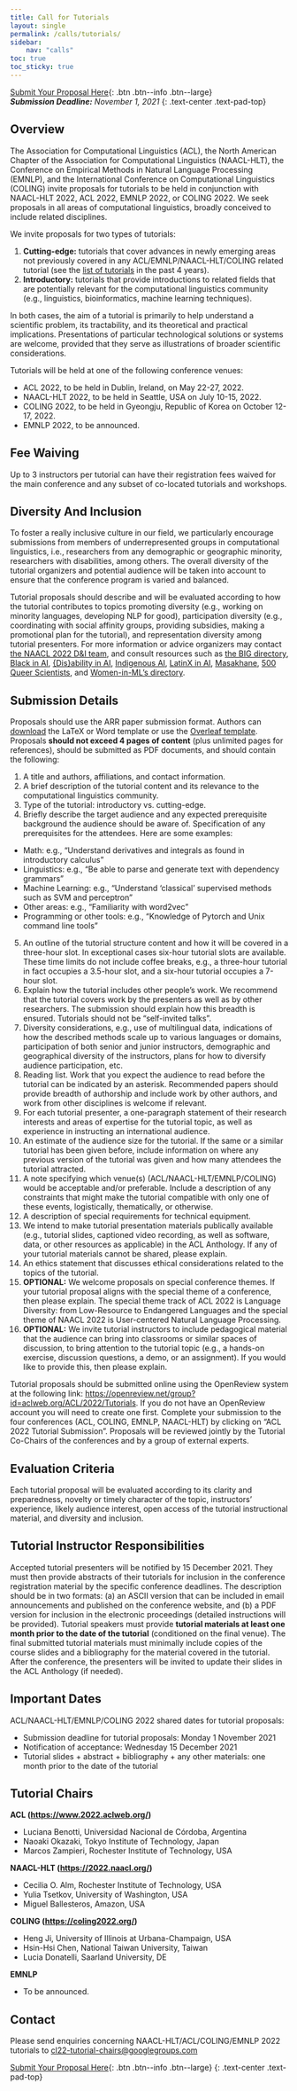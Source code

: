 ```yaml
---
title: Call for Tutorials
layout: single
permalink: /calls/tutorials/
sidebar: 
    nav: "calls"
toc: true
toc_sticky: true
---
```


[Submit Your Proposal Here](https://openreview.net/group?id=aclweb.org/ACL/2022/Tutorials){: .btn .btn--info .btn--large}
<br>_**Submission Deadline:** November 1, 2021_
{: .text-center .text-pad-top}

## Overview

The Association for Computational Linguistics (ACL), the North American Chapter of the Association for Computational Linguistics (NAACL-HLT), the Conference on Empirical Methods in Natural Language Processing (EMNLP), and the International Conference on Computational Linguistics (COLING) invite proposals for tutorials to be held in conjunction with NAACL-HLT 2022, ACL 2022, EMNLP 2022, or COLING 2022. We seek proposals in all areas of computational linguistics, broadly conceived to include related disciplines.

We invite proposals for two types of tutorials:

1. **Cutting-edge:** tutorials that cover advances in newly emerging areas not previously covered in any ACL/EMNLP/NAACL-HLT/COLING related tutorial (see the [list of tutorials](https://www.aclweb.org/adminwiki/index.php?title=Past_tutorials) in the past 4 years).
2. **Introductory:** tutorials that provide introductions to related fields that are potentially relevant for the computational linguistics community (e.g., linguistics, bioinformatics,  machine learning techniques).

In both cases, the aim of a tutorial is primarily to help understand a scientific problem, its tractability, and its theoretical and practical implications. Presentations of particular technological solutions or systems are welcome, provided that they serve as illustrations of broader scientific considerations.

Tutorials will be held at one of the following conference venues:

* ACL 2022, to be held in Dublin, Ireland, on May 22-27, 2022. 
* NAACL-HLT 2022, to be held in Seattle, USA on July 10-15, 2022. 
* COLING 2022, to be held in Gyeongju, Republic of Korea on October 12-17, 2022.
* EMNLP 2022, to be announced.

## Fee Waiving

Up to 3 instructors per tutorial can have their registration fees waived for the main conference and any subset of co-located tutorials and workshops.

## Diversity And Inclusion

To foster a really inclusive culture in our field, we particularly encourage submissions from members of underrepresented groups in computational linguistics, i.e., researchers from any demographic or geographic minority, researchers with disabilities, among others. The overall diversity of the tutorial organizers and potential audience will be taken into account to ensure that the conference program is varied and balanced. 
 
Tutorial proposals should describe and will be evaluated according to how the tutorial contributes to topics promoting diversity (e.g., working on minority languages, developing NLP for good), participation diversity (e.g., coordinating with social affinity groups, providing subsidies, making a promotional plan for the tutorial), and representation diversity among tutorial presenters. For more information or advice organizers may contact [the NAACL 2022 D&I team](/committees/diversity-inclusion/), and consult resources such as [the BIG directory](http://www.winlp.org/big-directory/), [Black in AI](https://blackinai.github.io/#/membership), [{Dis}ability in AI](https://elesa.github.io/ability_in_AI/), [Indigenous AI](https://www.indigenous-ai.net/), [LatinX in AI](https://lxai.app/PUBLIC-DIRECTORY), [Masakhane](https://www.masakhane.io/), [500 Queer Scientists](https://500queerscientists.com/), and [Women-in-ML’s directory](https://wimlworkshop.org/sh_projects/directory/).  

## Submission Details

Proposals should use the ARR paper submission format. Authors can [download](https://github.com/acl-org/ACLPUB/tree/master/templates) the LaTeX or Word template or use the [Overleaf template](https://www.overleaf.com/read/crtcwgxzjskr). Proposals **should not exceed 4 pages of content** (plus unlimited pages for references), should be submitted as PDF documents, and should contain the following:

1. A title and authors, affiliations, and contact information.
2. A brief description of the tutorial content and its relevance to the computational linguistics community. 
3. Type of the tutorial: introductory vs. cutting-edge. 
4. Briefly describe the target audience and any expected prerequisite background the audience should be aware of. Specification of any prerequisites for the attendees. Here are some examples:
  * Math: e.g., “Understand derivatives and integrals as found in introductory calculus”
  * Linguistics: e.g., “Be able to parse and generate text with dependency grammars”
  * Machine Learning: e.g., “Understand ‘classical’ supervised methods such as SVM and perceptron”
  * Other areas: e.g., “Familiarity with word2vec”
  * Programming or other tools: e.g., “Knowledge of Pytorch and Unix command line tools”
5. An outline of the tutorial structure content and how it will  be covered in a three-hour slot. In exceptional cases six-hour tutorial slots are available. These time limits do not include coffee breaks, e.g., a three-hour tutorial in fact occupies a 3.5-hour slot, and a six-hour tutorial occupies a 7-hour slot.
6. Explain how the tutorial includes other people’s work. We recommend that the tutorial covers work by the presenters as well as by other researchers. The submission should explain how this breadth is ensured. Tutorials should not be “self-invited talks”.
7. Diversity considerations, e.g., use of multilingual data, indications of how the described methods scale up to various languages or domains, participation of both senior and junior instructors, demographic and geographical diversity of the instructors, plans for how to diversify audience participation, etc.
8. Reading list. Work that you expect the audience to read before the tutorial can be indicated by an asterisk. Recommended papers should provide breadth of authorship and include work by other authors, and work from other disciplines is welcome if relevant. 
9. For each tutorial presenter, a one-paragraph statement of their research interests and  areas of expertise for the tutorial topic, as well as experience in instructing an international audience.
10. An estimate of the audience size for the tutorial. If the same or a similar tutorial has been given before, include information on where any previous version of the tutorial was given and how many attendees the tutorial attracted.
11. A note specifying which venue(s) (ACL/NAACL-HLT/EMNLP/COLING) would be acceptable and/or preferable. Include a description of any constraints that might make the tutorial compatible with only one of these events, logistically, thematically, or otherwise.
12. A description of special requirements for technical equipment.
13. We intend to make tutorial presentation materials publically available (e.g., tutorial slides, captioned video recording, as well as software, data, or other resources as applicable) in the ACL Anthology. If any of your tutorial materials cannot be shared, please explain. 
14. An ethics statement that discusses ethical considerations related to the topics of the tutorial.  
15. **OPTIONAL:** We welcome proposals on special conference themes. If your tutorial proposal aligns with the special theme of a conference, then please explain. The special theme track of ACL 2022 is Language Diversity: from Low-Resource to Endangered Languages and the special theme of NAACL 2022 is User-centered Natural Language Processing.
16. **OPTIONAL:** We invite tutorial instructors to include pedagogical material that the audience can bring into classrooms or similar spaces of discussion, to bring attention to the tutorial topic (e.g., a hands-on exercise, discussion questions, a demo, or an assignment). If you would like to provide this, then please explain. 

Tutorial proposals should be submitted online using the OpenReview system at the following link: <https://openreview.net/group?id=aclweb.org/ACL/2022/Tutorials>. If you do not have an OpenReview account you will need to create one first. Complete your submission to the four conferences (ACL, COLING, EMNLP, NAACL-HLT) by clicking on “ACL 2022 Tutorial Submission”. Proposals will be reviewed jointly by the Tutorial Co-Chairs of the conferences and by a group of external experts.

## Evaluation Criteria

Each tutorial proposal will be evaluated according to its clarity and preparedness, novelty or timely character of the topic, instructors’ experience, likely audience interest, open access of the tutorial instructional material, and diversity and inclusion.

## Tutorial Instructor Responsibilities

Accepted tutorial presenters will be notified by 15 December 2021. They must then provide abstracts of their tutorials for inclusion in the conference registration material by the specific conference deadlines. The description should be in two formats: (a) an ASCII version that can be included in email announcements and published on the conference website, and (b) a PDF version for inclusion in the electronic proceedings (detailed instructions will be provided). Tutorial speakers must provide **tutorial materials at least one month prior to the date of the tutorial** (conditioned on the final venue). The final submitted tutorial materials must minimally include copies of the course slides and a bibliography for the material covered in the tutorial. After the conference, the presenters will be invited to update their slides in the ACL Anthology (if needed).

## Important Dates

ACL/NAACL-HLT/EMNLP/COLING 2022 shared dates for tutorial proposals:

* Submission deadline for tutorial proposals: Monday 1 November 2021 
* Notification of acceptance: Wednesday 15 December 2021
* Tutorial slides + abstract + bibliography + any other materials: one month prior to the date of the tutorial

## Tutorial Chairs

**ACL (<https://www.2022.aclweb.org/>)**

* Luciana Benotti, Universidad Nacional de Córdoba, Argentina
* Naoaki Okazaki, Tokyo Institute of Technology, Japan
* Marcos Zampieri, Rochester Institute of Technology, USA

**NAACL-HLT (<https://2022.naacl.org/>)**

* Cecilia O. Alm, Rochester Institute of Technology, USA
* Yulia Tsetkov, University of Washington, USA
* Miguel Ballesteros, Amazon, USA

**COLING (<https://coling2022.org/>)**

* Heng Ji, University of Illinois at Urbana-Champaign, USA
* Hsin-Hsi Chen, National Taiwan University, Taiwan
* Lucia Donatelli, Saarland University, DE

**EMNLP**

* To be announced.

## Contact

Please send enquiries concerning NAACL-HLT/ACL/COLING/EMNLP 2022 tutorials to <cl22-tutorial-chairs@googlegroups.com>

[Submit Your Proposal Here](https://openreview.net/group?id=aclweb.org/ACL/2022/Tutorials){: .btn .btn--info .btn--large}
{: .text-center .text-pad-top}
